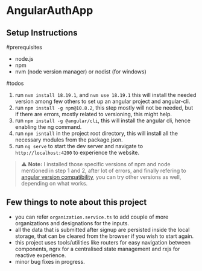 # AngularAuthApp

<!-- This project was generated with [Angular CLI](https://github.com/angular/angular-cli) version 18.1.3. -->

## Setup Instructions
#prerequisites
- node.js
- npm
- nvm (node version manager) or nodist (for windows)

#todos
1. run `nvm install 18.19.1`, and `nvm use 18.19.1` this will install the needed version among few others to set up an angular project and angular-cli.
2. run `npm install -g npm@10.8.2`, this step mostly will not be needed, but if there are errors, mostly related to versioning, this might help.
3. run `npm install -g @angular/cli`, this will install the angular cli, hence enabling the ng command.
4. run `npm isntall` in the project root directory, this will install all the necessary modules from the package.json.
5. run `ng serve` to start the dev server and navigate to `http://localhost:4200` to experience the website.

> ⚠️ **Note:** I installed those specific versions of npm and node mentioned in step 1 and 2, after lot of errors, and finally refering to 
> [angular version compatibility](https://angular.dev/reference/versions), you can try other versions as well, depending on what works.

## Few things to note about this project
- you can refer `organization.service.ts` to add couple of more organizations and designations for the inputs.
- all the data that is submitted after signup are persisted inside the local storage, that can be cleared from the browser if you 
wish to start again.
- this project uses tools/utilities like routers for easy navigation between components, ngrx for a centralised state management and rxjs
for reactive experience.
- minor bug fixes in progress.


